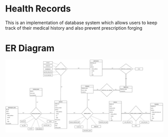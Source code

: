 # Health Records
This is an implementation of database system which allows users to keep track of their medical history and also prevent prescription forging

# ER Diagram
![alt text](https://github.com/UditArora2000/health_records/blob/master/er_diagram.jpg?raw=true)
